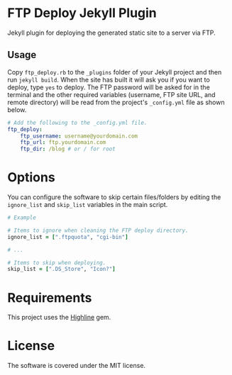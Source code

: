 # FTP Deploy Jekyll Plugin
Jekyll plugin for deploying the generated static site to a server via FTP.

## Usage
Copy `ftp_deploy.rb` to the `_plugins` folder of your Jekyll project and then
run `jekyll build`. When the site has built it will ask you if you want to
deploy, type `yes` to deploy. The FTP password will be asked for in the
terminal and the other required variables (username, FTP site URL, and remote
directory) will be read from the project's `_config.yml` file as shown below.

```yaml
# Add the following to the _config.yml file.
ftp_deploy:
    ftp_username: username@yourdomain.com
    ftp_url: ftp.yourdomain.com
    ftp_dir: /blog # or / for root
```

# Options

You can configure the software to skip certain files/folders by editing the
`ignore_list` and `skip_list` variables in the main script.

```ruby
# Example

# Items to ignore when cleaning the FTP deploy directory.
ignore_list = [".ftpquota", "cgi-bin"]

# ...

# Items to skip when deploying.
skip_list = [".DS_Store", "Icon?"]
```

# Requirements

This project uses the [Highline](https://github.com/JEG2/highline) gem.

# License

The software is covered under the MIT license.
